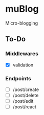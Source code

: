 # muBlog
Micro-blogging

## To-Do

### Middlewares
- [x] validation

### Endpoints
- [ ] /post/create
- [ ] /post/delete
- [ ] /post/edit
- [ ] /post/react
